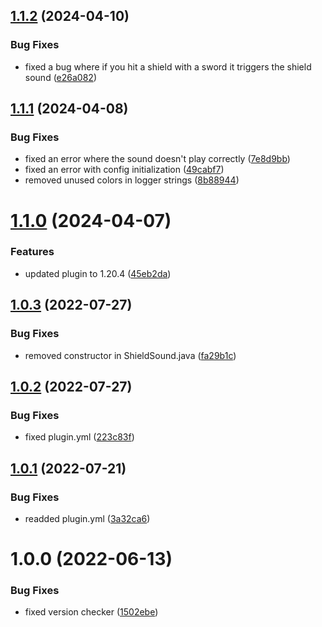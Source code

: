 ## [1.1.2](https://github.com/vicen621/ShieldSound/compare/v1.1.1...v1.1.2) (2024-04-10)


### Bug Fixes

* fixed a bug where if you hit a shield with a sword it triggers the shield sound ([e26a082](https://github.com/vicen621/ShieldSound/commit/e26a08236b4f44e79e64fea4c8f165cb1c651b53))

## [1.1.1](https://github.com/vicen621/ShieldSound/compare/v1.1.0...v1.1.1) (2024-04-08)


### Bug Fixes

* fixed an error where the sound doesn't play correctly ([7e8d9bb](https://github.com/vicen621/ShieldSound/commit/7e8d9bbd6d450287dde4320d1e52afcff150a4d2))
* fixed an error with config initialization ([49cabf7](https://github.com/vicen621/ShieldSound/commit/49cabf7fcc1d380d14da1f310fa5433e071f6440))
* removed unused colors in logger strings ([8b88944](https://github.com/vicen621/ShieldSound/commit/8b889447bac5d7cfe0797772ee0e5b5f26576073))

# [1.1.0](https://github.com/vicen621/ShieldSound/compare/v1.0.3...v1.1.0) (2024-04-07)


### Features

* updated plugin to 1.20.4 ([45eb2da](https://github.com/vicen621/ShieldSound/commit/45eb2da4117964adc1f5939fb070c6ce78e92715))

## [1.0.3](https://github.com/vicen621/ShieldSound/compare/v1.0.2...v1.0.3) (2022-07-27)


### Bug Fixes

* removed constructor in ShieldSound.java ([fa29b1c](https://github.com/vicen621/ShieldSound/commit/fa29b1c71c5234f55c7f7d62c2df45737dddd5a8))

## [1.0.2](https://github.com/vicen621/ShieldSound/compare/v1.0.1...v1.0.2) (2022-07-27)


### Bug Fixes

* fixed plugin.yml ([223c83f](https://github.com/vicen621/ShieldSound/commit/223c83f2c976a94b0d42c26734e700163da49da1))

## [1.0.1](https://github.com/vicen621/ShieldSound/compare/v1.0.0...v1.0.1) (2022-07-21)


### Bug Fixes

* readded plugin.yml ([3a32ca6](https://github.com/vicen621/ShieldSound/commit/3a32ca61ed2e9543ab67f17e13164946bca170bf))

# 1.0.0 (2022-06-13)


### Bug Fixes

* fixed version checker ([1502ebe](https://github.com/vicen621/ShieldSound/commit/1502ebe67762baa77e20d7c88a4f217a9d9ae7ff))

